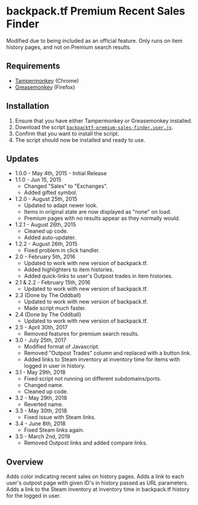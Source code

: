 # backpack.tf Premium Recent Sales Finder

Modified due to being included as an official feature. Only runs on item history pages, and not on Premium search results.

## Requirements
* [Tampermonkey](https://chrome.google.com/webstore/detail/tampermonkey/dhdgffkkebhmkfjojejmpbldmpobfkfo?hl=en) (Chrome)
* [Greasemonkey](https://addons.mozilla.org/en-us/firefox/addon/greasemonkey/) (Firefox)

## Installation
1. Ensure that you have either Tampermonkey or Greasemonkey installed.
2. Download the script [`backpacktf-premium-sales-finder.user.js`](backpacktf-premium-sales-finder.user.js?raw=true).
3. Confirm that you want to install the script.
4. The script should now be installed and ready to use.

## Updates
* 1.0.0 - May 4th, 2015 - Initial Release
* 1.1.0 - Jun 15, 2015
   * Changed "Sales" to "Exchanges".
   * Added gifted symbol.
* 1.2.0 - August 25th, 2015
   * Updated to adapt newer look.
   * Items in original state are now displayed as "none" on load.
   * Premium pages with no results appear as they normally would.
* 1.2.1 - August 26th, 2015
   * Cleaned up code.
   * Added auto-updater.
* 1.2.2 - August 26th, 2015
   * Fixed problem in click handler.
* 2.0 - February 5th, 2016
   * Updated to work with new version of backpack.tf.
   * Added highlighters to item histories.
   * Added quick-links to user's Outpost trades in item histories.
* 2.1 & 2.2 - February 15th, 2016
   * Updated to work with new version of backpack.tf.
* 2.3 (Done by The Oddball)
   * Updated to work with new version of backpack.tf.
   * Made script much faster.
* 2.4 (Done by The Oddball)
   * Updated to work with new version of backpack.tf.
* 2.5 - April 30th, 2017
   * Removed features for premium search results.
* 3.0 - July 25th, 2017
   * Modified format of Javascript.
   * Removed "Outpost Trades" column and replaced with a button link.
   * Added links to Steam inventory at inventory time for items with logged in user in history.
* 3.1 - May 29th, 2018
   * Fixed script not running on different subdomains/ports.
   * Changed name.
   * Cleaned up code.
* 3.2 - May 29th, 2018
   * Reverted name.
* 3.3 - May 30th, 2018
   * Fixed issue with Steam links.
* 3.4 - June 8th, 2018
   * Fixed Steam links again.
* 3.5 - March 2nd, 2019
   * Removed Outpost links and added compare links.
   

## Overview

Adds color indicating recent sales on history pages. Adds a link to each user's outpost page with given ID's in history passed as URL parameters. Adds a link to the Steam inventory at inventory time in backpack.tf history for the logged in user.